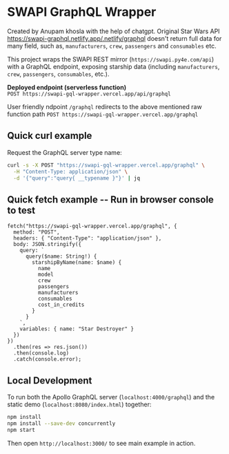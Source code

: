 # SWAPI GraphQL Wrapper

Created by Anupam khosla with the help of chatgpt. Original Star Wars API https://swapi-graphql.netlify.app/.netlify/graphql doesn't return full data for many field, such as, `manufacturers`, `crew`, `passengers` and `consumables` etc.


This project wraps the SWAPI REST mirror (`https://swapi.py4e.com/api`) with a GraphQL endpoint, exposing starship data (including `manufacturers`, `crew`, `passengers`, `consumables`, etc.).

**Deployed endpoint (serverless function)**  
`POST https://swapi-gql-wrapper.vercel.app/api/graphql`

User friendly ndpoint `/graphql` redirects to the above mentioned raw function path
`POST https://swapi-gql-wrapper.vercel.app/graphql`

## Quick curl example

Request the GraphQL server type name:

```bash
curl -s -X POST "https://swapi-gql-wrapper.vercel.app/graphql" \
  -H "Content-Type: application/json" \
  -d '{"query":"query{ __typename }"}' | jq

```
## Quick fetch example -- Run in browser console to test
```
fetch("https://swapi-gql-wrapper.vercel.app/graphql", {
  method: "POST",
  headers: { "Content-Type": "application/json" },
  body: JSON.stringify({
    query: `
      query($name: String!) {
        starshipByName(name: $name) {
          name
          model
          crew
          passengers
          manufacturers
          consumables
          cost_in_credits
        }
      }
    `,
    variables: { name: "Star Destroyer" }
  })
})
  .then(res => res.json())
  .then(console.log)
  .catch(console.error);
```

## Local Development

To run both the Apollo GraphQL server (`localhost:4000/graphql`) and the static demo (`localhost:8080/index.html`) together:

```bash
npm install
npm install --save-dev concurrently
npm start
```
Then open `http://localhost:3000/` to see main example in action. 